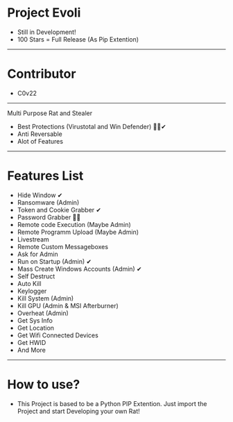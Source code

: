 # Project Evoli
* Still in Development! 
* 100 Stars = Full Release (As Pip Extention)
-------------------
# Contributor
* C0v22
--------------------
Multi Purpose Rat and Stealer
- Best Protections (Virustotal and Win Defender) 🤷‍♂️✔
- Anti Reversable
- Alot of Features
---------------------------
# Features List
* Hide Window ✔
* Ransomware (Admin)
* Token and Cookie Grabber ✔
* Password Grabber 🤷‍♂️
* Remote code Execution (Maybe Admin)
* Remote Programm Upload (Maybe Admin)
* Livestream
* Remote Custom Messageboxes
* Ask for Admin 
* Run on Startup (Admin) ✔
* Mass Create Windows Accounts (Admin) ✔
* Self Destruct 
* Auto Kill
* Keylogger
* Kill System (Admin)
* Kill GPU (Admin & MSI Afterburner)
* Overheat (Admin)
* Get Sys Info
* Get Location
* Get Wifi Connected Devices
* Get HWID 
* And More
-------------------------
# How to use?
* This Project is based to be a Python PIP Extention. Just import the Project and start Developing your own Rat!
